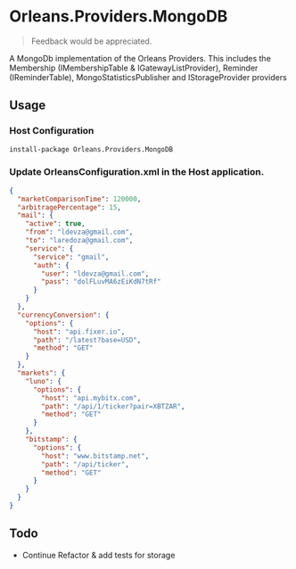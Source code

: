 # Orleans.Providers.MongoDB
> Feedback would be appreciated.

A MongoDb implementation of the Orleans Providers. This includes the Membership (IMembershipTable & IGatewayListProvider), Reminder (IReminderTable), MongoStatisticsPublisher and IStorageProvider providers

## Usage
### Host Configuration


```ps
install-package Orleans.Providers.MongoDB
```
### Update OrleansConfiguration.xml in the Host application.
```json
{
  "marketComparisonTime": 120000,
  "arbitragePercentage": 15,
  "mail": {
    "active": true,
    "from": "ldevza@gmail.com",
    "to": "laredoza@gmail.com",
    "service": {
      "service": "gmail",
      "auth": {
        "user": "ldevza@gmail.com",
        "pass": "dolFLuvMA6zEiKdN7tRf"
      }
    }
  },
  "currencyConversion": {
    "options": {
      "host": "api.fixer.io",
      "path": "/latest?base=USD",
      "method": "GET"
    }
  },
  "markets": {
    "luno": {
      "options": {
        "host": "api.mybitx.com",
        "path": "/api/1/ticker?pair=XBTZAR",
        "method": "GET"
      }
    },
    "bitstamp": {
      "options": {
        "host": "www.bitstamp.net",
        "path": "/api/ticker",
        "method": "GET"
      }
    }
  }
}
```
## Todo

- Continue Refactor & add tests for storage
